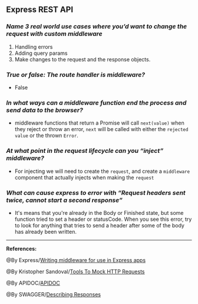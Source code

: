 ## **Express REST API**

### ***Name 3 real world use cases where you’d want to change the request with custom middleware***
1. Handling errors
2. Adding query params
3. Make changes to the request and the response objects.

### ***True or false: The route handler is middleware?***

-  False

### ***In what ways can a middleware function end the process and send data to the browser?***

- middleware functions that return a Promise will call `next(value)` when they reject or throw an error, `next` will be called with either the `rejected value` or the thrown `Error`.

### ***At what point in the request lifecycle can you “inject” middleware?***

- For injecting we will need to create the `request`, and create a `middleware` component that actually injects when making the `request`

### ***What can cause express to error with “Request headers sent twice, cannot start a second response”***

- It's means that you're already in the Body or Finished state, but some function tried to set a header or statusCode. When you see this error, try to look for anything that tries to send a header after some of the body has already been written.


-----------------------------------------------

**References:**

@By Express/[Writing middleware for use in Express apps](https://expressjs.com/en/guide/writing-middleware.html)

@By Kristopher Sandoval/[Tools To Mock HTTP Requests](https://stackoverflow.com/questions/7042340/error-cant-set-headers-after-they-are-sent-to-the-client?rq=1)

@By APIDOC/[APIDOC](https://apidocjs.com/)

@By SWAGGER/[Describing Responses](https://swagger.io/docs/specification/2-0/describing-responses/)
